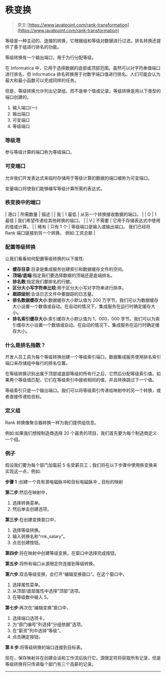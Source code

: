 # 秩变换

> 原文:[https://www.javatpoint.com/rank-transformation](https://www.javatpoint.com/rank-transformation)

等级是一种主动的、连接的转换，它根据组和等级对数据进行过滤。排名转换还提供了基于组进行排名的功能。

等级转换有一个输出端口，用于为行分配等级。

在 Informatica 中，它用于选择数据的底部或顶部范围。虽然可以对字符串值端口进行排名，但 Informatica 排名转换用于对数字端口值进行排名。人们可能会认为最大和最小函数可以完成同样的任务。

但是，等级转换允许列出记录组，而不是单个值或记录。等级转换是用以下类型的端口创建的。

1.  输入端口(一)
2.  输出端口
3.  可变端口
4.  等级端口

### 等级港

参与等级计算的端口称为等级端口。

### 可变端口

允许我们开发表达式来临时存储用于等级计算的数据的端口被称为可变端口。

变量端口将使我们能够编写等级计算所需的表达式。

### 秩变换中的端口

| 港口 | 所需数量 | 描述 |
| 我 | 1 最低 | 从另一个转换接收数据的端口。 |
| O | 1 最低 | 我们希望传递给其他转换的端口。 |
| V | 不需要 | 它用于存储表达式中使用的值或计算。 |
| 稀有 | 只有 1 个 | 等级端口是输入或输出端口。
我们已经将 Rank 端口链接到另一个转换。
例如:工资总额 |

### 配置等级转换

让我们看看如何配置等级转换的以下属性:

*   **缓存目录**:目录是集成服务创建索引和数据缓存文件的空间。
*   **顶端/底端**:指定我们要选择数据的顶端还是底端排名。
*   **排名数**:指定我们要排名的行数。
*   **区分大小写字符串比较**:用于区分大小写对字符串进行排序。
*   **跟踪级别**:会话日志文件中要跟踪的日志量。
*   **排名数据缓存大小**:数据缓存大小默认值为 200 万字节。我们可以为数据缓存大小设置一个数值或自动。在自动的情况下，集成服务在运行时确定缓存大小。
*   **排名索引缓存大小**:索引缓存大小默认值为 1，000，000 字节。我们可以为索引缓存大小设置一个数值或自动。在自动的情况下，集成服务在运行时确定缓存大小。

### 什么是排名指数？

开发人员工具为每个等级转换创建一个等级索引端口。数据集成服务使用排名索引端口来存储组中每行的排名位置。

在等级转换识别出属于顶部或底部等级的所有行之后，它然后分配等级索引值。如果两个等级值匹配，它们在等级索引中接收相同的值，并且转换跳过下一个值。

等级索引只是一个输出端口。我们可以将等级索引传递给映射中的另一个转换，或者直接传递给目标。

### 定义组

Rank 转换像聚合器转换一样为我们提供组信息。

例如:如果我们想按制造商选择 20 个最贵的项目，我们首先要为每个制造商定义一个组。

### 例子

假设我们要为每个部门加载前 5 名受薪员工；我们将在以下步骤中使用秩变换来实现这一点，例如:

**步骤 1** :创建一个具有源电磁脉冲和目标电磁脉冲 _ 目标的映射

**第二步**:然后在映射中，

1.  选择转换菜单。
2.  然后单击创建选项。

**第三步**:在创建变换窗口中，

1.  选择等级转换。
2.  输入转换名称“rnk_salary”。
3.  点击创建按钮。

**第四步**:将在映射中创建等级变换，在窗口中选择完成按钮。

**第五步**:将所有端口从源限定符连接到等级转换。

**第六步**:双击等级变换，会打开“编辑变换窗口”。在这个窗口中，

1.  选择属性菜单。
2.  从顶部/底部属性中选择“顶部”选项。
3.  在等级数中输入 5。

**第七步**:再次在“编辑变换”窗口中，

1.  选择端口选项卡。
2.  为“部门编号”列选择“分组依据”选项。
3.  在“薪资”列中选择“等级”。
4.  点击确定按钮。

**第 8 步**:将等级转换的端口连接到目标表。

现在，保存映射并在创建会话和工作流后执行它。源限定符将获取所有记录，但是等级转换将只传递每个部门有三个高薪的记录。

* * *